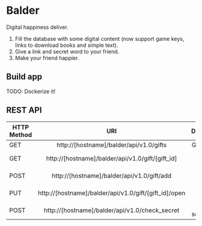 # Balder
Digital happiness deliver.

1. Fill the database with some digital content (now support game keys, links to download books and simple text).
2. Give a link and secret word to your friend.
3. Make your friend happier.

## Build app
TODO: Dockerize it!

## REST API
| HTTP Method   | URI                                                            | Description        |
| ------------- |:--------------------------------------------------------------:| ------------------:|
| GET           | http://[hostname]/balder/api/v1.0/gifts                        | Get gifts list     |
| GET           | http://[hostname]/balder/api/v1.0/gift/[gift_id]               | Get gift by id     |
| POST          | http://[hostname]/balder/api/v1.0/gift/add                     | Add new gift       |
| PUT           | http://[hostname]/balder/api/v1.0/gift/[gift_id]/open          | Set gift open_date |
| POST          | http://[hostname]/balder/api/v1.0/check_secret                 | Check secret word  |